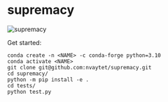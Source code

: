 # supremacy

![supremacy](https://user-images.githubusercontent.com/39047984/227036299-973a0494-32ac-44ba-b113-607fb64745c0.jpeg)

Get started:

```
conda create -n <NAME> -c conda-forge python=3.10
conda activate <NAME>
git clone git@github.com:nvaytet/supremacy.git
cd supremacy/
python -m pip install -e .
cd tests/
python test.py
```
